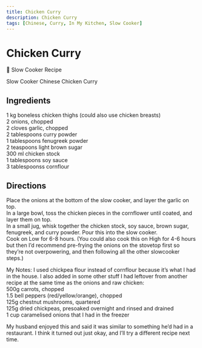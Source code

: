 ```yaml
---
title: Chicken Curry
description: Chicken Curry
tags: [Chinese, Curry, In My Kitchen, Slow Cooker]
---
```


# Chicken Curry

🍲 Slow Cooker Recipe

Slow Cooker Chinese Chicken Curry

## Ingredients
1 kg boneless chicken thighs (could also use chicken breasts)  
2 onions, chopped  
2 cloves garlic, chopped  
2 tablespoons curry powder  
1 tablespoons fenugreek powder  
2 teaspoons light brown sugar  
300 ml chicken stock  
1 tablespoons soy sauce  
3 tablespoonss cornflour

## Directions
Place the onions at the bottom of the slow cooker, and layer the garlic on top.  
In a large bowl, toss the chicken pieces in the cornflower until coated, and layer them on top.  
In a small jug, whisk together the chicken stock, soy sauce, brown sugar, fenugreek, and curry powder. Pour this into the slow cooker.  
Cook on Low for 6-8 hours. (You could also cook this on High for 4-6 hours but then I’d recommend pre-frying the onions on the stovetop first so they’re not overpowering, and then following all the other slowcooker steps.)

My Notes: I used chickpea flour instead of cornflour because it’s what I had in the house. I also added in some other stuff I had leftover from another recipe at the same time as the onions and raw chicken:  
500g carrots, chopped  
1.5 bell peppers (red/yellow/orange), chopped  
125g chestnut mushrooms, quartered  
125g dried chickpeas, presoaked overnight and rinsed and drained  
1 cup caramelised onions that I had in the freezer

My husband enjoyed this and said it was similar to something he’d had in a restaurant. I think it turned out just okay, and I’ll try a different recipe next time.